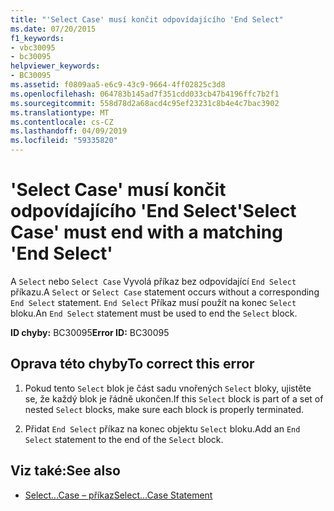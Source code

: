 ```yaml
---
title: "'Select Case' musí končit odpovídajícího 'End Select"
ms.date: 07/20/2015
f1_keywords:
- vbc30095
- bc30095
helpviewer_keywords:
- BC30095
ms.assetid: f0809aa5-e6c9-43c9-9664-4ff02825c3d8
ms.openlocfilehash: 064783b145ad7f351cdd033cb47b4196ffc7b2f1
ms.sourcegitcommit: 558d78d2a68acd4c95ef23231c8b4e4c7bac3902
ms.translationtype: MT
ms.contentlocale: cs-CZ
ms.lasthandoff: 04/09/2019
ms.locfileid: "59335820"
---
```

# <a name="select-case-must-end-with-a-matching-end-select"></a><span data-ttu-id="0ad2f-102">'Select Case' musí končit odpovídajícího 'End Select</span><span class="sxs-lookup"><span data-stu-id="0ad2f-102">'Select Case' must end with a matching 'End Select'</span></span>
<span data-ttu-id="0ad2f-103">A `Select` nebo `Select Case` Vyvolá příkaz bez odpovídající `End Select` příkazu.</span><span class="sxs-lookup"><span data-stu-id="0ad2f-103">A `Select` or `Select Case` statement occurs without a corresponding `End Select` statement.</span></span> <span data-ttu-id="0ad2f-104">`End Select` Příkaz musí použít na konec `Select` bloku.</span><span class="sxs-lookup"><span data-stu-id="0ad2f-104">An `End Select` statement must be used to end the `Select` block.</span></span>  
  
 <span data-ttu-id="0ad2f-105">**ID chyby:** BC30095</span><span class="sxs-lookup"><span data-stu-id="0ad2f-105">**Error ID:** BC30095</span></span>  
  
## <a name="to-correct-this-error"></a><span data-ttu-id="0ad2f-106">Oprava této chyby</span><span class="sxs-lookup"><span data-stu-id="0ad2f-106">To correct this error</span></span>  
  
1. <span data-ttu-id="0ad2f-107">Pokud tento `Select` blok je část sadu vnořených `Select` bloky, ujistěte se, že každý blok je řádně ukončen.</span><span class="sxs-lookup"><span data-stu-id="0ad2f-107">If this `Select` block is part of a set of nested `Select` blocks, make sure each block is properly terminated.</span></span>  
  
2. <span data-ttu-id="0ad2f-108">Přidat `End Select` příkaz na konec objektu `Select` bloku.</span><span class="sxs-lookup"><span data-stu-id="0ad2f-108">Add an `End Select` statement to the end of the `Select` block.</span></span>  
  
## <a name="see-also"></a><span data-ttu-id="0ad2f-109">Viz také:</span><span class="sxs-lookup"><span data-stu-id="0ad2f-109">See also</span></span>

- [<span data-ttu-id="0ad2f-110">Select...Case – příkaz</span><span class="sxs-lookup"><span data-stu-id="0ad2f-110">Select...Case Statement</span></span>](../../visual-basic/language-reference/statements/select-case-statement.md)
